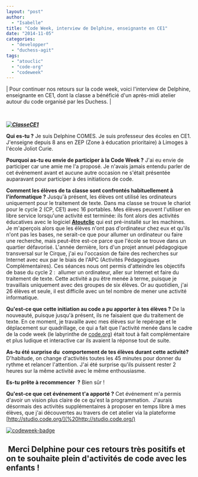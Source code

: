 ```yaml
---
layout: "post"
author: 
  - "Isabelle"
title: "Code Week, interview de Delphine, enseignante en CE1"
date: "2014-11-05"
categories: 
  - "developper"
  - "duchess-agit"
tags: 
  - "atouclic"
  - "code-org"
  - "codeweek"
---
```


| Pour continuer nos retours sur la code week, voici l'interview de Delphine, enseignante en CE1, dont la classe a bénéficié d'un après-midi atelier autour du code organisé par les Duchess. |

 

_**[![ClasseCE1](/assets/2014/11/2014-11-05-code-week-interview-de-delphine-enseignante-en-ce1/ClasseCE1-300x225.jpg)](http://www.duchess-france.org/wp-content/uploads/2014/10/ClasseCE1.jpg)**_

**Qui es-tu ?** Je suis Delphine COMES. Je suis professeur des écoles en CE1. J'enseigne depuis 8 ans en ZEP (Zone à éducation prioritaire) à Limoges à l'école Joliot Curie.

**Pourquoi as-tu eu envie de participer à la Code Week ?** J'ai eu envie de participer car une amie me l'a proposé. Je n'avais jamais entendu parler de cet événement avant et aucune autre occasion ne s'était présentée auparavant pour participer à des initiations de code.

**Comment les élèves de ta classe sont confrontés habituellement à l'informatique ?** Jusqu'à présent, les élèves ont utilisé les ordinateurs uniquement pour le traitement de texte. Dans ma classe se trouve le chariot pour le cycle 2 (CP, CE1) avec 16 portables. Mes élèves peuvent l'utiliser en libre service lorsqu'une activité est terminée: ils font alors des activités éducatives avec le logiciel [**Atoutclic**](http://www.avanquest.com/France/logiciels/atout_clic-129834) qui est pré-installé sur les machines. Je m'aperçois alors que les élèves n'ont pas d'ordinateur chez eux et qu'ils n'ont pas les bases, ne serait-ce que pour allumer un ordinateur ou faire une recherche, mais peut-être est-ce parce que l'école se trouve dans un quartier défavorisé. L'année dernière, lors d'un projet annuel pédagogique transversal sur le Cirque, j'ai eu l'occasion de faire des recherches sur Internet avec eux par le biais de l'APC (Activités Pédagogiques Complémentaires). Ces séances nous ont permis d'atteindre les objectifs de base du cycle 2 :  allumer un ordinateur, aller sur Internet et faire du traitement de texte. Cette activité a pu être menée à terme, puisque je travaillais uniquement avec des groupes de six élèves. Or au quotidien, j'ai 26 élèves et seule, il est difficile avec un tel nombre de mener une activité informatique.

**Qu'est-ce que cette initiation au code a pu apporter à tes élèves ?** De la nouveauté, puisque jusqu'à présent, ils ne faisaient que du traitement de texte. En ce moment, je travaille avec mes élèves sur le repérage et le déplacement sur quadrillage, ce qui a fait que l'activité menée dans le cadre de la code week (le labyrinthe de [code.org](http://code.org/learn)) était tout à fait complémentaire et plus ludique et interactive car ils avaient la réponse tout de suite.

**As-tu été surprise du  comportement de tes élèves durant cette activité?** D'habitude, on change d'activités toutes les 45 minutes pour donner du rythme et relancer l'attention. J'ai été surprise qu'ils puissent rester 2 heures sur la même activité avec le même enthousiasme.

**Es-tu prête à recommencer  ?** Bien sûr !

**Qu'est-ce que cet événement t'a apporté ?** Cet événement m'a permis d'avoir un vision plus claire de ce qu'est la programmation.  J'aurais désormais des activités supplémentaires à proposer en temps libre à mes élèves, que j'ai découvertes au travers de cet atelier via la plateforme [http://studio.code.org/](%20http://studio.code.org/)

[![codeweek-badge](/assets/2014/11/2014-11-05-code-week-interview-de-delphine-enseignante-en-ce1/codeweek-badge-300x105.png)](http://www.duchess-france.org/wp-content/uploads/2014/10/codeweek-badge.png)

##  Merci Delphine pour ces retours très positifs et on te souhaite plein d'activités de code avec les enfants !
